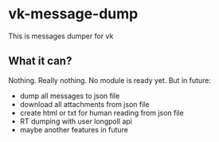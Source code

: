 # vk-message-dump
This is messages dumper for vk

## What it can?
Nothing. Really nothing. No module is ready yet. But in future:
- dump all messages to json file
- download all attachments from json file
- create html or txt for human reading from json file
- RT dumping with user longpoll api
- maybe another features in future
